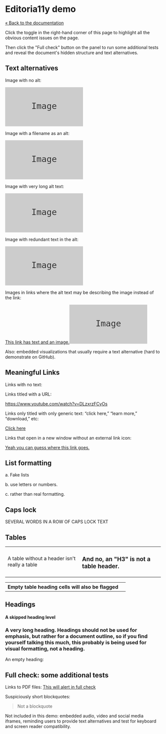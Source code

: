 # Editoria11y demo

[« Back to the documentation](https://itmaybejj.github.io/editoria11y/)

Click the toggle in the right-hand corner of this page to highlight all the obvious content issues on the page.

Then click the "Full check" button on the panel to run some additional tests and reveal the document's hidden structure and text alternatives.


## Text alternatives

Image with no alt: 

<img src="data:image/svg+xml,%3Csvg xmlns='http://www.w3.org/2000/svg' viewBox='0 0 240 120'%3E%3Crect width='240' height='120' fill='%23cccccc'%3E%3C/rect%3E%3Ctext x='50%25' y='50%25' dominant-baseline='middle' text-anchor='middle' font-family='monospace' font-size='26px' fill='%23333333'%3EImage%3C/text%3E%3C/svg%3E">

Image with a filename as an alt:

<img alt="filename.jpg" src="data:image/svg+xml,%3Csvg xmlns='http://www.w3.org/2000/svg' viewBox='0 0 240 120'%3E%3Crect width='240' height='120' fill='%23cccccc'%3E%3C/rect%3E%3Ctext x='50%25' y='50%25' dominant-baseline='middle' text-anchor='middle' font-family='monospace' font-size='26px' fill='%23333333'%3EImage%3C/text%3E%3C/svg%3E">

Image with very long alt text:

<img alt="Alt text should be brief. Screen readers cannot jump from sentence to sentence in alt text, so listeners just hear one monster pile of text and if they miss something they have to start over." src="data:image/svg+xml,%3Csvg xmlns='http://www.w3.org/2000/svg' viewBox='0 0 240 120'%3E%3Crect width='240' height='120' fill='%23cccccc'%3E%3C/rect%3E%3Ctext x='50%25' y='50%25' dominant-baseline='middle' text-anchor='middle' font-family='monospace' font-size='26px' fill='%23333333'%3EImage%3C/text%3E%3C/svg%3E">

Image with redundant text in the alt:

<img alt="Image of a photo of a picture." src="data:image/svg+xml,%3Csvg xmlns='http://www.w3.org/2000/svg' viewBox='0 0 240 120'%3E%3Crect width='240' height='120' fill='%23cccccc'%3E%3C/rect%3E%3Ctext x='50%25' y='50%25' dominant-baseline='middle' text-anchor='middle' font-family='monospace' font-size='26px' fill='%23333333'%3EImage%3C/text%3E%3C/svg%3E">

Images in links where the alt text may be describing the image instead of the link:

<a href="https://www.youtube.com/watch?v=DLzxrzFCyOs">This link has text and an image.<img alt="A lovely gray box" src="data:image/svg+xml,%3Csvg xmlns='http://www.w3.org/2000/svg' viewBox='0 0 240 120'%3E%3Crect width='240' height='120' fill='%23cccccc'%3E%3C/rect%3E%3Ctext x='50%25' y='50%25' dominant-baseline='middle' text-anchor='middle' font-family='monospace' font-size='26px' fill='%23333333'%3EImage%3C/text%3E%3C/svg%3E"></a>

Also: embedded visualizations that usually require a text alternative (hard to demonstrate on GitHub).

## Meaningful Links

Links with no text:

<a href="https://www.youtube.com/watch?v=DLzxrzFCyOs"></a>

Links titled with a URL:

<a href="https://www.youtube.com/watch?v=DLzxrzFCyOs">https://www.youtube.com/watch?v=DLzxrzFCyOs</a>

Links only titled with only generic text: “click here,” “learn more,” “download,” etc:

<a href="https://www.youtube.com/watch?v=DLzxrzFCyOs">Click here</a>

Links that open in a new window without an external link icon:

<a href="https://www.youtube.com/watch?v=DLzxrzFCyOs" target="_blank">Yeah you can guess where this link goes.</a>

## List formatting

a. Fake lists

b. use letters or numbers.

c. rather than real formatting.

## Caps lock

SEVERAL WORDS IN A ROW OF CAPS LOCK TEXT

## Tables

<table><tr><td>A table without a header isn't really a table</td><td><h3>And no, an "H3" is not a table header.</h3></td></tr></table>

<table><tr><th>Empty table heading cells will also be flagged</th><th></th></tr></table>


## Headings

#### A skipped heading level

### A very long heading. Headings should not be used for emphasis, but rather for a document outline, so if you find yourself talking this much, this probably is being used for visual formatting, not a heading.

An empty heading:

<h3></h3>

## Full check: some additional tests

Links to PDF files: <a href="not-a-real-link.pdf">This will alert in full check</a>

Suspiciously short blockquotes:

<blockquote>Not a blockquote</blockquote>

Not included in this demo: embedded audio, video and social media iframes, reminding users to provide text alternatives and test for keyboard and screen reader compatibility.


<div hidden><style>img {max-width: 320px; width: 50%;}</style><script src="https://code.jquery.com/jquery-3.5.1.min.js"></script><link rel="stylesheet" media="screen" href="{{ site.baseurl}}/css/editoria11y.css"><script src="{{ site.baseurl}}/demo/editoria11y-prefs.js"></script><script src="{{ site.baseurl}}/js/editoria11y.js"></script></div>